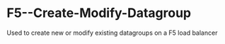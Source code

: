# F5--Create-Modify-Datagroup
 Used to create new or modify existing datagroups on a F5 load balancer
